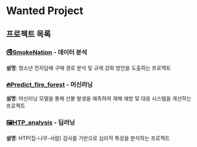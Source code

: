 # Wanted Project

## 프로젝트 목록

### [🚭SmokeNation](./SmokeNation/) - 데이터 분석
**설명**: 청소년 전자담배 구매 경로 분석 및 규제 강화 방안을 도출하는 프로젝트  

### [🔥Predict_fire_forest](./Predict_fire_forest/) - 머신러닝
**설명**: 머신러닝 모델을 통해 산불 발생을 예측하여 재해 예방 및 대응 시스템을 개선하는 프로젝트 

### [🖼️HTP_analysis](./HTP_analysis/) - 딥러닝
**설명**: HTP(집-나무-사람) 검사를 기반으로 심리적 특성을 분석하는 프로젝트  

